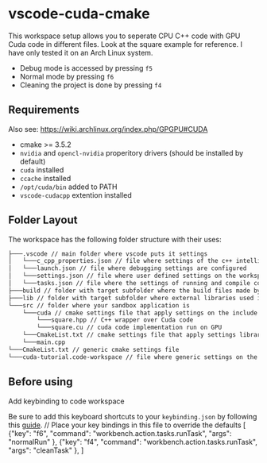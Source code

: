 # vscode-cuda-cmake

This workspace setup allows you to seperate CPU C++ code with GPU Cuda code in different files. 
Look at the square example for reference. I have only tested it on an Arch Linux system. 

- Debug mode is accessed by pressing `f5`
- Normal mode by pressing `f6`
- Cleaning the project is done by pressing `f4`

## Requirements

Also see: https://wiki.archlinux.org/index.php/GPGPU#CUDA

- cmake >= 3.5.2
- `nvidia` and `opencl-nvidia` properitory drivers (should be installed by default)
- `cuda` installed
- `ccache` installed
- `/opt/cuda/bin` added to PATH
- `vscode-cudacpp` extention installed

## Folder Layout
The workspace has the following folder structure with their uses:
```bash
├───.vscode // main folder where vscode puts it settings
│   └───c_cpp_properties.json // file where settings of the c++ intellisense are configured
│   └───launch.json // file where debugging settings are configured
│   └───settings.json // file where user defined settings on the workspace are configured
│   └───tasks.json // file where the settings of running and compile commands are configured 
├───build // folder with target subfolder where the build files made by cmake will be outputted (dont modify)
├───lib // folder with target subfolder where external libraries used in cmake are
└───src // folder where your sandbox application is 
    └───cuda // cmake settings file that apply settings on the include and libraries used
        └───square.hpp // C++ wrapper over Cuda code
        └───square.cu // cuda code implementation run on GPU
    └───CmakeList.txt // cmake settings file that apply settings libraries used
    └───main.cpp
└───CmakeList.txt // generic cmake settings file
└───cuda-tutorial.code-workspace // file where generic settings on the workspace are configured
```

## Before using

Add keybinding to code workspace

Be sure to add this keyboard shortcuts to your `keybinding.json` by following this [guide](https://dzone.com/articles/setting-custom-shortcuts-in-visual-studio-code).
// Place your key bindings in this file to override the defaults
[
    {"key": "f6",
        "command": "workbench.action.tasks.runTask",
        "args": "normalRun"
    },
    {"key": "f4",
        "command": "workbench.action.tasks.runTask",
        "args": "cleanTask"
    },
]
